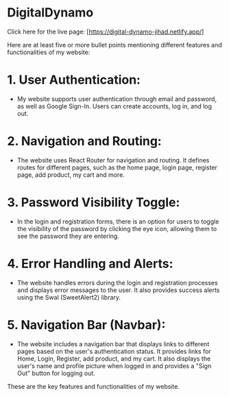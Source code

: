 # DigitalDynamo

Click here for the live page: [https://digital-dynamo-jihad.netlify.app/]

Here are at least five or more bullet points mentioning different features and functionalities of my website:

# 1. User Authentication:
   - My website supports user authentication through email and password, as well as Google Sign-In. Users can create accounts, log in, and log out.

# 2. Navigation and Routing:
   - The website uses React Router for navigation and routing. It defines routes for different pages, such as the home page, login page, register page, add product, my cart and more.

# 3. Password Visibility Toggle:
   - In the login and registration forms, there is an option for users to toggle the visibility of the password by clicking the eye icon, allowing them to see the password they are entering.

# 4. Error Handling and Alerts:
   - The website handles errors during the login and registration processes and displays error messages to the user. It also provides success alerts using the Swal (SweetAlert2) library.

# 5. Navigation Bar (Navbar):
   - The website includes a navigation bar that displays links to different pages based on the user's authentication status. It provides links for Home, Login, Register, add product, and  my cart. It also displays the user's name and profile picture when logged in and provides a "Sign Out" button for logging out.

These are the key features and functionalities of my website.